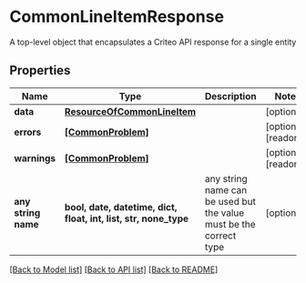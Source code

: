 # CommonLineItemResponse

A top-level object that encapsulates a Criteo API response for a single entity

## Properties
Name | Type | Description | Notes
------------ | ------------- | ------------- | -------------
**data** | [**ResourceOfCommonLineItem**](ResourceOfCommonLineItem.md) |  | [optional] 
**errors** | [**[CommonProblem]**](CommonProblem.md) |  | [optional] [readonly] 
**warnings** | [**[CommonProblem]**](CommonProblem.md) |  | [optional] [readonly] 
**any string name** | **bool, date, datetime, dict, float, int, list, str, none_type** | any string name can be used but the value must be the correct type | [optional]

[[Back to Model list]](../README.md#documentation-for-models) [[Back to API list]](../README.md#documentation-for-api-endpoints) [[Back to README]](../README.md)


